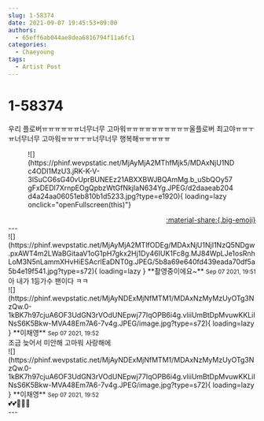 ```yaml
---
slug: 1-58374
date: 2021-09-07 19:45:53+09:00
authors:
  - 65eff6ab044ae8dea6816794f11a6fc1
categories:
  - Chaeyoung
tags:
  - Artist Post
---
```


# 1-58374

<div class="post-container" markdown="1">
<div class="content-container md-sidebar__scrollwrap" markdown="1">

우리 플로버ㅠㅠㅠㅠㅠㅠ너무너무 고마워ㅠㅠㅠㅠㅠㅠㅠㅠㅠㅠ울플로버 최고야ㅠㅠㅜㅠ너무너무 고마워ㅠㅠㅠㅜㅠ너무너무 행복해ㅠㅠㅠㅠㅠ
<figure markdown="1">
![](https://phinf.wevpstatic.net/MjAyMjA2MThfMjk5/MDAxNjU1NDc4ODI1MzU3.jRK-K-V-3lSuCG6sG40vUprBUNEEz21ABXXBWJBQAmMg.b_uSbQOy57gFxDEDl7XrnpEOgQpbzWtGfNkjIaN634Yg.JPEG/d2daaeab204d4a24aa06051eb810b1d5233.jpg?type=e1920){ loading=lazy onclick="openFullscreen(this)"}
</figure>


</div>
</div>

<div style="text-align: right;" markdown="1">
<a href="https://weverse.io/fromis9/artist/1-58374" style="text-align: right;">:material-share:{.big-emoji}</a>
</div>
---

<div class="comments-container md-sidebar__scrollwrap" markdown="1">
<div class="comment" markdown="1">
<div class='id-container' markdown="1">
![](https://phinf.wevpstatic.net/MjAyMjA2MTlfODEg/MDAxNjU1NjI1NzQ5NDgw.pxAWT4m2LWaBGitaaV1oG1pH7gkx2Hj1Dy46IUK1Fc8g.MJ84WpLJe1osRnhLoM3N5nLammXHvHiESAcrlEaDNT0g.JPEG/5b8a69e640fd439eada70df5a5b4e19f541.jpg?type=s72){ loading=lazy }
**촬영중이에요~** <small>Sep 07 2021, 19:51</small><br>
</div>
<div class='comment-body' markdown="1">
아 내가 1등가수 팬이다 ㅋㅋ
</div>
</div>
<div class="reply" markdown="1">
<div class="comment" markdown="1">
<div class='id-container' markdown="1">
![](https://phinf.wevpstatic.net/MjAyNDExMjNfMTM1/MDAxNzMyMzUyOTg3NzQw.0-1kBK7h97cjuA6OF3UdGN3rVOdUNEpwj77IqOPB6i4g.vliiUmBtDpMvuwKKLiINsS6K5Bkw-MVA48Em7A6-7v4g.JPEG/image.jpg?type=s72){ loading=lazy }
**<span class="artist">이채영</span>** <small>Sep 07 2021, 19:52</small><br>
</div>
<div class='comment-body' markdown="1">
조금 늦어서 미안해 고마워 사랑해에
</div>
</div>
</div>
<div class="reply" markdown="1">
<div class="comment" markdown="1">
<div class='id-container' markdown="1">
![](https://phinf.wevpstatic.net/MjAyNDExMjNfMTM1/MDAxNzMyMzUyOTg3NzQw.0-1kBK7h97cjuA6OF3UdGN3rVOdUNEpwj77IqOPB6i4g.vliiUmBtDpMvuwKKLiINsS6K5Bkw-MVA48Em7A6-7v4g.JPEG/image.jpg?type=s72){ loading=lazy }
**<span class="artist">이채영</span>** <small>Sep 07 2021, 19:52</small><br>
</div>
<div class='comment-body' markdown="1">
💕💕🥺🥺🥺
</div>
</div>
</div>
</div>
---
